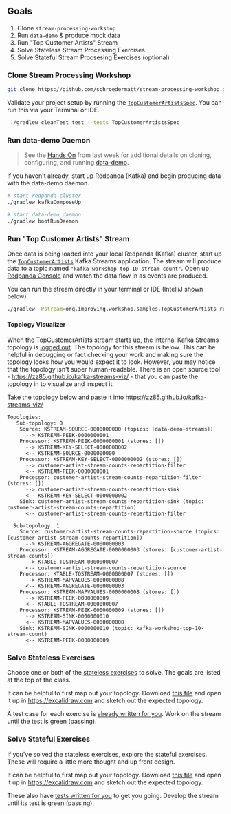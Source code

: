 ## Goals

1. Clone `stream-processing-workshop`
2. Run `data-demo` & produce mock data
3. Run "Top Customer Artists" Stream
4. Solve Stateless Stream Processing Exercises
5. Solve Stateful Stream Procsesing Exercises (optional)

### Clone Stream Processing Workshop

```bash
git clone https://github.com/schroedermatt/stream-processing-workshop.git
```

Validate your project setup by running the [`TopCustomerArtistsSpec`](https://github.com/schroedermatt/stream-processing-workshop/blob/main/src/test/groovy/org/improving/workshop/samples/TopCustomerArtistsSpec.groovy).  You can run this via your Terminal or IDE.

```bash
 ./gradlew cleanTest test --tests TopCustomerArtistsSpec
```

### Run data-demo Daemon

> See the [Hands On](https://github.com/schroedermatt/data-demo/blob/main/assets/01_hands-on.md) from last week for additional details on cloning, configuring, and running [data-demo](https://github.com/schroedermatt/data-demo).

If you haven't already, start up Redpanda (Kafka) and begin producing data with the data-demo daemon.

```bash
# start redpanda cluster
./gradlew kafkaComposeUp

# start data-demo daemon
./gradlew bootRunDaemon
```

### Run "Top Customer Artists" Stream

Once data is being loaded into your local Redpanda (Kafka) cluster, start up the [`TopCustomerArtists`](https://github.com/schroedermatt/stream-processing-workshop/blob/main/src/main/java/org/improving/workshop/samples/TopCustomerArtists.java) Kafka Streams application. The stream will produce data to a topic named `"kafka-workshop-top-10-stream-count"`. Open up [Redpanda Console](http://localhost:3000/topics) and watch the data flow in as events are produced.

You can run the stream directly in your terminal or IDE (IntelliJ shown below).

```bash
./gradlew -Pstream=org.improving.workshop.samples.TopCustomerArtists run 
```

#### Topology Visualizer

When the TopCustomerArtists stream starts up, the internal Kafka Streams topology is [logged out](https://github.com/schroedermatt/stream-processing-workshop/blob/main/src/main/java/org/improving/workshop/Streams.java#L104). The topology for this stream is below. This can be helpful in debugging or fact checking your work and making sure the topology looks how you would expect it to look. However, you may notice that the topology isn't super human-readable. There is an open source tool - https://zz85.github.io/kafka-streams-viz/ - that you can paste the topology in to visualize and inspect it.

Take the topology below and paste it into https://zz85.github.io/kafka-streams-viz/

```
Topologies:
   Sub-topology: 0
    Source: KSTREAM-SOURCE-0000000000 (topics: [data-demo-streams])
      --> KSTREAM-PEEK-0000000001
    Processor: KSTREAM-PEEK-0000000001 (stores: [])
      --> KSTREAM-KEY-SELECT-0000000002
      <-- KSTREAM-SOURCE-0000000000
    Processor: KSTREAM-KEY-SELECT-0000000002 (stores: [])
      --> customer-artist-stream-counts-repartition-filter
      <-- KSTREAM-PEEK-0000000001
    Processor: customer-artist-stream-counts-repartition-filter (stores: [])
      --> customer-artist-stream-counts-repartition-sink
      <-- KSTREAM-KEY-SELECT-0000000002
    Sink: customer-artist-stream-counts-repartition-sink (topic: customer-artist-stream-counts-repartition)
      <-- customer-artist-stream-counts-repartition-filter

  Sub-topology: 1
    Source: customer-artist-stream-counts-repartition-source (topics: [customer-artist-stream-counts-repartition])
      --> KSTREAM-AGGREGATE-0000000003
    Processor: KSTREAM-AGGREGATE-0000000003 (stores: [customer-artist-stream-counts])
      --> KTABLE-TOSTREAM-0000000007
      <-- customer-artist-stream-counts-repartition-source
    Processor: KTABLE-TOSTREAM-0000000007 (stores: [])
      --> KSTREAM-MAPVALUES-0000000008
      <-- KSTREAM-AGGREGATE-0000000003
    Processor: KSTREAM-MAPVALUES-0000000008 (stores: [])
      --> KSTREAM-PEEK-0000000009
      <-- KTABLE-TOSTREAM-0000000007
    Processor: KSTREAM-PEEK-0000000009 (stores: [])
      --> KSTREAM-SINK-0000000010
      <-- KSTREAM-MAPVALUES-0000000008
    Sink: KSTREAM-SINK-0000000010 (topic: kafka-workshop-top-10-stream-count)
      <-- KSTREAM-PEEK-0000000009
```

### Solve Stateless Exercises

Choose one or both of the [stateless exercises](https://github.com/schroedermatt/stream-processing-workshop/tree/main/src/main/java/org/improving/workshop/exercises/stateless) to solve. The goals are listed at the top of the class.

It can be helpful to first map out your topology. Download [this file](https://github.com/schroedermatt/stream-processing-workshop/blob/main/assets/excalidraw/workshop-template.excalidraw) and open it up in https://excalidraw.com and sketch out the expected topology.

A test case for each exercise is [already written for you](https://github.com/schroedermatt/stream-processing-workshop/tree/main/src/test/groovy/org/improving/workshop/exercises/stateless). Work on the stream until the test is green (passing).

### Solve Stateful Exercises

If you've solved the stateless exercises, explore the stateful exercises. These will require a little more thought and up front design.

It can be helpful to first map out your topology. Download [this file](https://github.com/schroedermatt/stream-processing-workshop/blob/main/assets/excalidraw/workshop-template.excalidraw) and open it up in https://excalidraw.com and sketch out the expected topology.

These also have [tests written for you](https://github.com/schroedermatt/stream-processing-workshop/tree/main/src/test/groovy/org/improving/workshop/exercises/stateful) to get you going. Develop the stream until its test is green (passing).